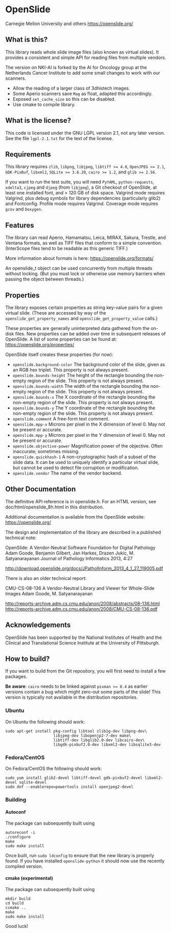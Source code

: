 # OpenSlide


Carnegie Mellon University and others
https://openslide.org/

## What is this?
This library reads whole slide image files (also known as virtual slides).
It provides a consistent and simple API for reading files from multiple
vendors.

The version on NKI-AI is forked by the AI for Oncology group at the Netherlands 
Cancer Institute to add some small changes to work with our scanners.
* Allow the reading of a larger class of 3dhistech images.
* Some Aperio scanners save `Mag` as float, adapted this accordingly.
* Exposed `set_cache_size` so this can be disabled.
* Use cmake to compile library.


## What is the license?
This code is licensed under the GNU LGPL version 2.1, not any later version.
See the file `lgpl-2.1.txt` for the text of the license.


## Requirements
This library requires `zlib`, `libpng`, `libjpeg`, `libtiff >= 4.0`, `OpenJPEG >= 2.1`,
`GDK-PixBuf`, `libxml2`, `SQLite >= 3.6.20`, `cairo >= 1.2`, and `glib >= 2.56`.

If you want to run the test suite, you will need `PyYAML`, `python-requests`,
`xdelta3`, `cjpeg` and `djpeg` (from `libjpeg`), a Git checkout of OpenSlide,
at least one installed font, and > 120 GB of disk space.  Valgrind mode
requires Valgrind, plus debug symbols for library dependencies (particularly
glib2) and Fontconfig.  Profile mode requires Valgrind.  Coverage mode
requires `gcov` and `Doxygen`.


## Features
The library can read Aperio, Hamamatsu, Leica, MIRAX, Sakura, Trestle,
and Ventana formats, as well as TIFF files that conform to a simple
convention. (InterScope files tend to be readable as this generic TIFF.)

More information about formats is here:
https://openslide.org/formats/

An openslide_t object can be used concurrently from multiple threads
without locking. (But you must lock or otherwise use memory barriers
when passing the object between threads.)


## Properties
The library exposes certain properties as string key-value pairs for
a given virtual slide. (These are accessed by way of the
`openslide_get_property_names` and `openslide_get_property_value` calls.)

These properties are generally uninterpreted data gathered from the
on-disk files. New properties can be added over time in subsequent releases
of OpenSlide. A list of some properties can be found at:
https://openslide.org/properties/

OpenSlide itself creates these properties (for now):

 * `openslide.background-color`
   The background color of the slide, given as an RGB hex triplet.
   This property is not always present.
 * `openslide.bounds-height`
   The height of the rectangle bounding the non-empty region of the slide.
   This property is not always present.
 * `openslide.bounds-width`
   The width of the rectangle bounding the non-empty region of the slide.
   This property is not always present.
 * `openslide.bounds-x`
   The X coordinate of the rectangle bounding the non-empty region of the
   slide. This property is not always present.
 * `openslide.bounds-y`
   The Y coordinate of the rectangle bounding the non-empty region of the
   slide. This property is not always present.
 * `openslide.comment`
   A free-form text comment.
 * `openslide.mpp-x`
   Microns per pixel in the X dimension of level 0. May not be present or
   accurate.
 * `openslide.mpp-y`
   Microns per pixel in the Y dimension of level 0. May not be present or
   accurate.
 * `openslide.objective-power`
   Magnification power of the objective. Often inaccurate; sometimes missing.
 * `openslide.quickhash-1`
   A non-cryptographic hash of a subset of the slide data. It can be used
   to uniquely identify a particular virtual slide, but cannot be used
   to detect file corruption or modification.
 * `openslide.vendor`
   The name of the vendor backend.


## Other Documentation
The definitive API reference is in openslide.h. For an HTML version, see
doc/html/openslide_8h.html in this distribution.

Additional documentation is available from the OpenSlide website:
https://openslide.org/

The design and implementation of the library are described in a published
technical note:

 OpenSlide: A Vendor-Neutral Software Foundation for Digital Pathology
 Adam Goode, Benjamin Gilbert, Jan Harkes, Drazen Jukic, M. Satyanarayanan
 Journal of Pathology Informatics 2013, 4:27

 http://download.openslide.org/docs/JPatholInform_2013_4_1_27_119005.pdf

There is also an older technical report:

 CMU-CS-08-136
 A Vendor-Neutral Library and Viewer for Whole-Slide Images
 Adam Goode, M. Satyanarayanan

 http://reports-archive.adm.cs.cmu.edu/anon/2008/abstracts/08-136.html
 http://reports-archive.adm.cs.cmu.edu/anon/2008/CMU-CS-08-136.pdf


## Acknowledgements
OpenSlide has been supported by the National Institutes of Health and
the Clinical and Translational Science Institute at the University of
Pittsburgh.


## How to build?
If you want to build from the Git repository, you will first need to install a few packages. 

**Be aware**: `cairo` needs to be linked against `pixman >= 0.4` as earlier versions contain
a bug which might zero-out some parts of the slide! This version is typically not available
in the distribution repositories.

### Ubuntu

On Ubuntu the following should work:
```
sudo apt-get install pkg-config libtool zlib1g-dev libpng-dev\
                     libjpeg-dev libopenjp2-7-dev make\
                     libtiff-dev libglib2.0-dev libcairo-dev\
                     libgdk-pixbuf2.0-dev libxml2-dev libsqlite3-dev
```

### Fedora/CentOS

On Fedora/CentOS the following should work:
```
sudo yum install glib2-devel libtiff-devel gdk-pixbuf2-devel libxml2-devel sqlite-devel
sudo dnf --enablerepo=powertools install openjpeg2-devel
```

### Building
#### Autoconf
The package can subsequently built using
```
autoreconf -i
./configure
make
sudo make install
```
Once built, run `sudo ldconfig` to ensure that the new library is properly found.
If you have installed `openslide-python` it should now use the recently compiled version.

#### cmake (experimental)
The package can subsequently built using
```
mkdir build
cd build
ccmake ..
make
sudo make install
```


Good luck!
